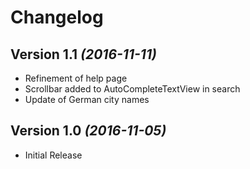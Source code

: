 Changelog
==========

Version 1.1 *(2016-11-11)*
----------------------------

 * Refinement of help page
 * Scrollbar added to AutoCompleteTextView in search
 * Update of German city names

Version 1.0 *(2016-11-05)*
----------------------------

 * Initial Release
